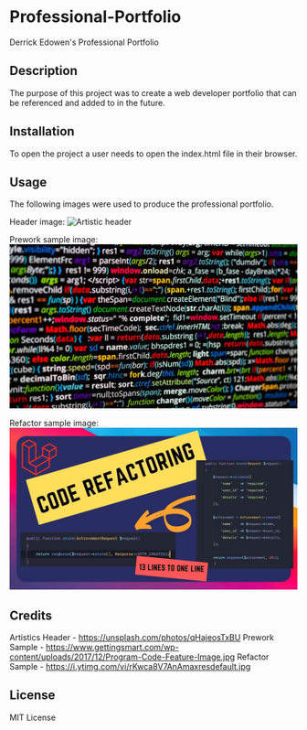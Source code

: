 # Professional-Portfolio
Derrick Edowen's Professional Portfolio

## Description
The purpose of this project was to create a web developer portfolio that can be referenced and added to in the future.

## Installation
To open the project a user needs to open the index.html file in their browser.

## Usage
The following images were  used to produce the professional portfolio.

Header image:
![Artistic header](./Assets/Images/splash.jpg)

Prework sample image:
![Prework sample](./Assets/Images/Program-Code-Feature-Image.jpg)

Refactor sample image:
![Refactor samle](./Assets/Images/refactor.jpg)

## Credits
Artistics Header - https://unsplash.com/photos/qHajeosTxBU
Prework Sample - https://www.gettingsmart.com/wp-content/uploads/2017/12/Program-Code-Feature-Image.jpg
Refactor Sample - https://i.ytimg.com/vi/rKwca8V7AnAmaxresdefault.jpg

## License
MIT License